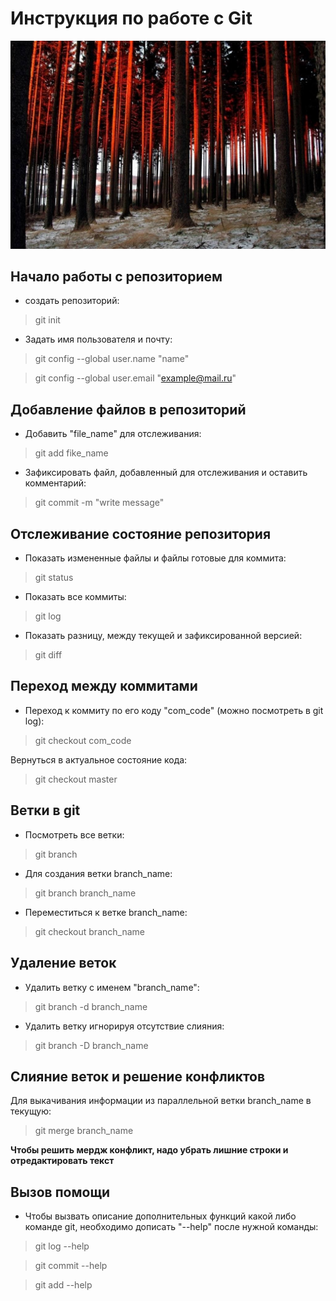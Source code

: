 # Инструкция по работе с Git
![error](photo.png)
## Начало работы с репозиторием
* создать репозиторий:
>git init

* Задать имя пользователя и почту:
>git config --global user.name "name"

>git config --global user.email "example@mail.ru"
## Добавление файлов в репозиторий
* Добавить "file_name" для отслеживания:
>git add fike_name

* Зафиксировать файл, добавленный для отслеживания и оставить комментарий:
>git commit -m "write message"

## Отслеживание состояние репозитория
* Показать измененные файлы и файлы готовые для коммита:
>git status

* Показать все коммиты:
>git log

* Показать разницу, между текущей и зафиксированной версией:
>git diff
## Переход между коммитами
* Переход к коммиту по его коду "com_code" (можно посмотреть в git log):
> git checkout com_code

Вернуться в актуальное состояние кода:
>git checkout master

## Ветки в git
* Посмотреть все ветки:
>git branch
* Для создания ветки branch_name:
>git branch branch_name
* Переместиться к ветке branch_name:
>git checkout branch_name

## Удаление веток
* Удалить ветку с именем "branch_name":
>git branch -d branch_name
* Удалить ветку игнорируя отсутствие слияния:
>git branch -D branch_name

## Слияние веток и решение конфликтов
Для выкачивания информации из параллельной ветки branch_name в текущую:
>git merge branch_name

**Чтобы решить мердж конфликт, надо убрать лишние строки и отредактировать текст**

## Вызов помощи
* Чтобы вызвать описание дополнительных функций какой либо команде git, необходимо дописать "--help" после нужной команды:
>git log --help

>git commit --help

>git add --help